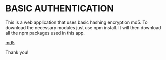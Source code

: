 # BASIC AUTHENTICATION 

This is a web application that uses basic hashing encryption md5.
To download the necessary modules just use npm install. It will then download all the npm packages used in this app.

[md5](https://www.npmjs.com/package/md5)

Thank you!